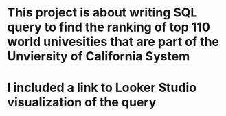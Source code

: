 # This project is about writing SQL query to find the ranking of top 110 world univesities that are part of the Unviersity of California System
# I included a link to Looker Studio visualization of the query
